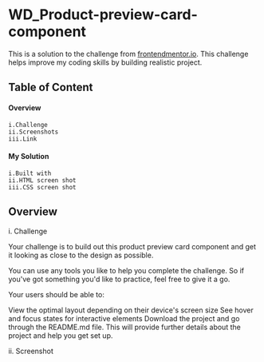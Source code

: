# WD_Product-preview-card-component

This is a solution to the challenge from [frontendmentor.io](https://www.frontendmentor.io/challenges/product-preview-card-component-GO7UmttRfa/hub/product-preview-card-component-lWJ7EaumeW). This challenge helps improve my coding skills by building realistic project. 

## Table of Content

 #### Overview 
    i.Challenge 
    ii.Screenshots 
    iii.Link 
    
 #### My Solution 
    i.Built with 
    ii.HTML screen shot 
    iii.CSS screen shot 
    

## Overview 

i. Challenge

Your challenge is to build out this product preview card component and get it looking as close to the design as possible.

You can use any tools you like to help you complete the challenge. So if you've got something you'd like to practice, feel free to give it a go.

Your users should be able to:

View the optimal layout depending on their device's screen size
See hover and focus states for interactive elements
Download the project and go through the README.md file. This will provide further details about the project and help you get set up.

ii. Screenshot
